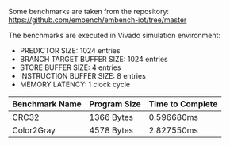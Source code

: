 Some benchmarks are taken from the repository: https://github.com/embench/embench-iot/tree/master

The benchmarks are executed in Vivado simulation environment: 

* PREDICTOR SIZE: 1024 entries
* BRANCH TARGET BUFFER SIZE: 1024 entries
* STORE BUFFER SIZE: 4 entries
* INSTRUCTION BUFFER SIZE: 8 entries
* MEMORY LATENCY: 1 clock cycle


Benchmark Name | Program Size | Time to Complete |
--- | --- | --- |
CRC32 | 1366 Bytes | 0.596680ms | 
Color2Gray | 4578 Bytes | 2.827550ms |